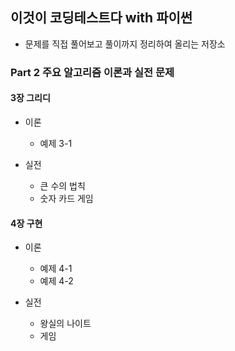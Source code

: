 ## 이것이 코딩테스트다 with 파이썬
* 문제를 직접 풀어보고 풀이까지 정리하여 올리는 저장소

### Part 2 주요 알고리즘 이론과 실전 문제
#### 3장 그리디 
* 이론 
  * 예제 3-1
  
* 실전
  * 큰 수의 법칙
  * 숫자 카드 게임
  
#### 4장 구현
* 이론
  * 예제 4-1
  * 예제 4-2

* 실전
  * 왕실의 나이트
  * 게임 
